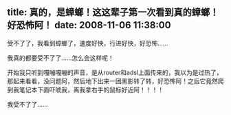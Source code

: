 title: 真的，是蟑螂！这这辈子第一次看到真的蟑螂！好恐怖阿！
date: 2008-11-06 11:38:00
---

受不了了，我看到蟑螂了，速度好快，行进好快，好恐怖……

我真的都要受不了了……怎么会这样呢！

开始我只听到嘎嘣嘎嘣的声音，是从router和adsl上面传来的，我以为是过热了，
那起来看看，没问题阿，然后地下出来一团黑影转了转，好恐怖阿！之后它竟然爬
到我笔记本下面吓唬我，离我拿右手的鼠标好近阿！！！！

我受不了了……